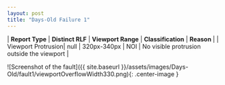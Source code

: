 ```yaml
---
layout: post
title: "Days-Old Failure 1"
---
```

| **Report Type** | **Distinct RLF** | **Viewport Range** | **Classification** | **Reason** |
| Viewport Protrusion| null | 320px-340px | NOI | No visible protrusion outside the viewport | 

![Screenshot of the fault]({{ site.baseurl }}/assets/images/Days-Old/fault1/viewportOverflowWidth330.png){: .center-image }